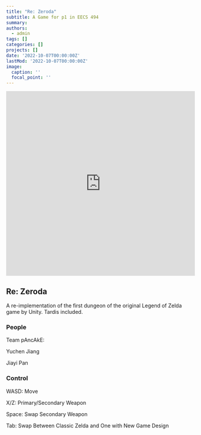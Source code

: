 ```yaml
---
title: "Re: Zeroda"
subtitle: A Game for p1 in EECS 494
summary: 
authors:
  - admin
tags: []
categories: []
projects: []
date: '2022-10-07T00:00:00Z'
lastMod: '2022-10-07T00:00:00Z'
image:
  caption: ''
  focal_point: ''
---
```



<iframe frameborder="0" src="https://itch.io/embed-upload/6568970?color=333333" allowfullscreen="" width="512" height="500"><a href="https://jiayi-pan.itch.io/zeroda">Play Zeroda on itch.io</a></iframe>

## Re: Zeroda

A re-implementation of the first dungeon of the original Legend of Zelda game by Unity. Tardis included.

### People

Team pAncAkE:

Yuchen Jiang

Jiayi Pan

### Control

WASD: Move

X/Z: Primary/Secondary Weapon

Space: Swap Secondary Weapon

Tab: Swap Between Classic Zelda and One with New Game Design